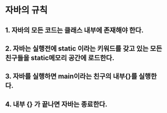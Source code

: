 # 자바의 규칙

## 1. 자바의 모든 코드는 클래스 내부에 존재해야 한다.<br>
## 2. 자바는 실행전에 static 이라는 키워드를 갖고 있는 모든 친구들을 static메모리 공간에 로드한다.<br>
## 3. 자바를 실행하면 main이라는 친구의 내부{}를 실행한다.<br>
## 4. 내부 {} 가 끝나면 자바는 종료한다.<br>